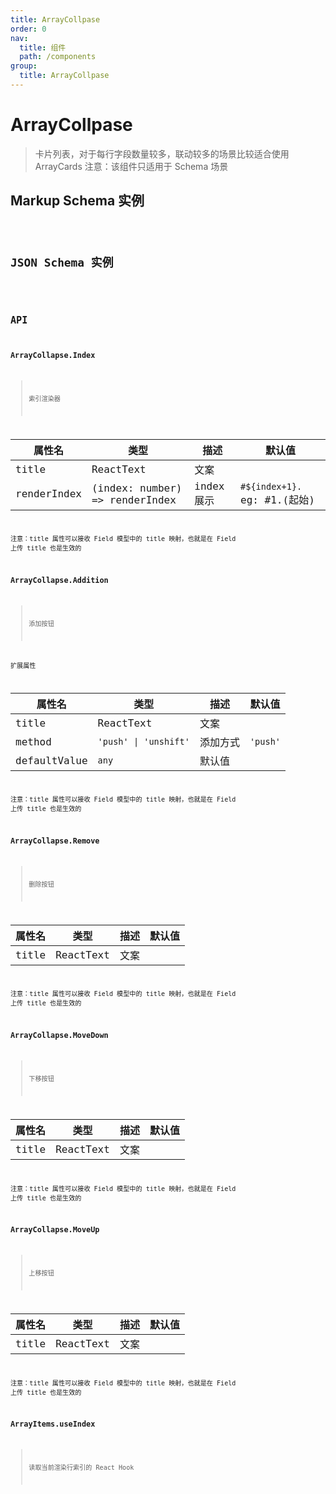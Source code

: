 ```yaml
---
title: ArrayCollpase
order: 0
nav:
  title: 组件
  path: /components
group:
  title: ArrayCollpase
---
```


# ArrayCollpase

> 卡片列表，对于每行字段数量较多，联动较多的场景比较适合使用 ArrayCards
> 注意：该组件只适用于 Schema 场景

## Markup Schema 实例
<code src="./demo/index_1.tsx" />

## JSON Schema 实例
<code src="./demo/index_2.tsx" />

## API

### ArrayCollapse.Index

> 索引渲染器

| 属性名 | 类型      | 描述 | 默认值 |
| ------ | --------- | ---- | ------ |
| title  | ReactText | 文案 |        |
| renderIndex  | (index: number) => renderIndex | index 展示 |  `#${index+1}.` eg: #1.(起始)  |

注意：title 属性可以接收 Field 模型中的 title 映射，也就是在 Field 上传 title 也是生效的

### ArrayCollapse.Addition

> 添加按钮

扩展属性

| 属性名       | 类型                  | 描述     | 默认值   |
| ------------ | --------------------- | -------- | -------- |
| title        | ReactText             | 文案     |          |
| method       | `'push' \| 'unshift'` | 添加方式 | `'push'` |
| defaultValue | `any`                 | 默认值   |          |

注意：title 属性可以接收 Field 模型中的 title 映射，也就是在 Field 上传 title 也是生效的

### ArrayCollapse.Remove

> 删除按钮

| 属性名 | 类型      | 描述 | 默认值 |
| ------ | --------- | ---- | ------ |
| title  | ReactText | 文案 |        |

注意：title 属性可以接收 Field 模型中的 title 映射，也就是在 Field 上传 title 也是生效的

### ArrayCollapse.MoveDown

> 下移按钮

| 属性名 | 类型      | 描述 | 默认值 |
| ------ | --------- | ---- | ------ |
| title  | ReactText | 文案 |        |

注意：title 属性可以接收 Field 模型中的 title 映射，也就是在 Field 上传 title 也是生效的

### ArrayCollapse.MoveUp

> 上移按钮

| 属性名 | 类型      | 描述 | 默认值 |
| ------ | --------- | ---- | ------ |
| title  | ReactText | 文案 |        |

注意：title 属性可以接收 Field 模型中的 title 映射，也就是在 Field 上传 title 也是生效的


### ArrayItems.useIndex

> 读取当前渲染行索引的 React Hook